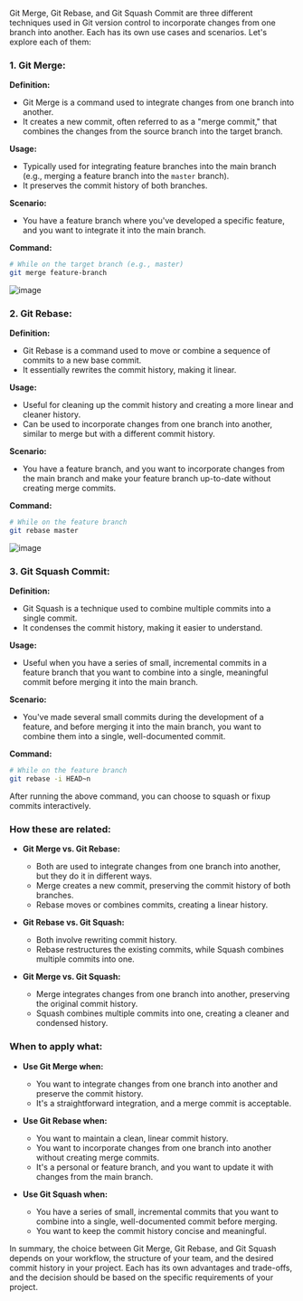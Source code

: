 Git Merge, Git Rebase, and Git Squash Commit are three different techniques used in Git version control to incorporate changes from one branch into another. Each has its own use cases and scenarios. Let's explore each of them:

### 1. Git Merge:

**Definition:**
- Git Merge is a command used to integrate changes from one branch into another.
- It creates a new commit, often referred to as a "merge commit," that combines the changes from the source branch into the target branch.

**Usage:**
- Typically used for integrating feature branches into the main branch (e.g., merging a feature branch into the `master` branch).
- It preserves the commit history of both branches.

**Scenario:**
- You have a feature branch where you've developed a specific feature, and you want to integrate it into the main branch.

**Command:**
```bash
# While on the target branch (e.g., master)
git merge feature-branch
```


![image](https://github.com/discover-devops/DevOps_Workbook/assets/53135263/2934676e-3e14-450a-9e4a-8fc8ffcda56e)


### 2. Git Rebase:

**Definition:**
- Git Rebase is a command used to move or combine a sequence of commits to a new base commit.
- It essentially rewrites the commit history, making it linear.

**Usage:**
- Useful for cleaning up the commit history and creating a more linear and cleaner history.
- Can be used to incorporate changes from one branch into another, similar to merge but with a different commit history.

**Scenario:**
- You have a feature branch, and you want to incorporate changes from the main branch and make your feature branch up-to-date without creating merge commits.

**Command:**
```bash
# While on the feature branch
git rebase master
```

![image](https://github.com/discover-devops/DevOps_Workbook/assets/53135263/0ade2d04-f651-4df8-a6db-71a45f7f2837)



### 3. Git Squash Commit:

**Definition:**
- Git Squash is a technique used to combine multiple commits into a single commit.
- It condenses the commit history, making it easier to understand.

**Usage:**
- Useful when you have a series of small, incremental commits in a feature branch that you want to combine into a single, meaningful commit before merging it into the main branch.

**Scenario:**
- You've made several small commits during the development of a feature, and before merging it into the main branch, you want to combine them into a single, well-documented commit.

**Command:**
```bash
# While on the feature branch
git rebase -i HEAD~n
```
After running the above command, you can choose to squash or fixup commits interactively.

### How these are related:

- **Git Merge vs. Git Rebase:**
  - Both are used to integrate changes from one branch into another, but they do it in different ways.
  - Merge creates a new commit, preserving the commit history of both branches.
  - Rebase moves or combines commits, creating a linear history.

- **Git Rebase vs. Git Squash:**
  - Both involve rewriting commit history.
  - Rebase restructures the existing commits, while Squash combines multiple commits into one.

- **Git Merge vs. Git Squash:**
  - Merge integrates changes from one branch into another, preserving the original commit history.
  - Squash combines multiple commits into one, creating a cleaner and condensed history.

### When to apply what:

- **Use Git Merge when:**
  - You want to integrate changes from one branch into another and preserve the commit history.
  - It's a straightforward integration, and a merge commit is acceptable.

- **Use Git Rebase when:**
  - You want to maintain a clean, linear commit history.
  - You want to incorporate changes from one branch into another without creating merge commits.
  - It's a personal or feature branch, and you want to update it with changes from the main branch.

- **Use Git Squash when:**
  - You have a series of small, incremental commits that you want to combine into a single, well-documented commit before merging.
  - You want to keep the commit history concise and meaningful.

In summary, the choice between Git Merge, Git Rebase, and Git Squash depends on your workflow, the structure of your team, and the desired commit history in your project. Each has its own advantages and trade-offs, and the decision should be based on the specific requirements of your project.
